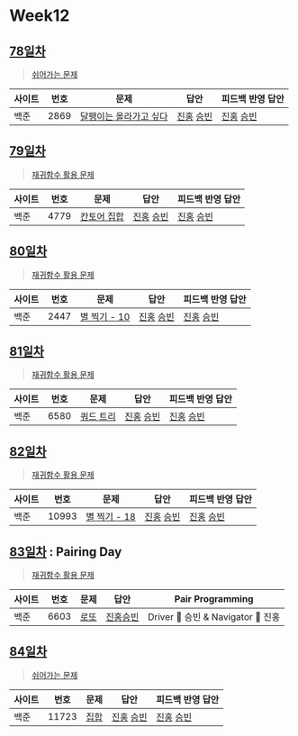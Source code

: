 # Week12

## [78일차](Day78)

> [쉬어가는 문제](https://www.acmicpc.net/group/workbook/view/9797/31575)

| 사이트 | 번호 | 문제                 | 답안                | 피드백 반영 답안    |
| ------ | ---- | -------------------- | ------------------- | ------------------- |
| 백준   | 2869 | [달팽이는 올라가고 싶다](https://www.acmicpc.net/problem/2869) | [진홍](Day78/bj2869_kjh.java) [승빈](Day78/bj2869_wsb.java) | [진홍](Day78/bj2869_kjh_fb.java) [승빈](Day78/bj2869_wsb.java) |

## [79일차](Day79)

> [재귀함수 활용 문제](https://www.acmicpc.net/group/workbook/view/9797/31576)

| 사이트 | 번호 | 문제                 | 답안                | 피드백 반영 답안    |
| ------ | ---- | -------------------- | ------------------- | ------------------- |
| 백준   | 4779    | [칸토어 집합](https://www.acmicpc.net/problem/4779) | [진홍](Day79/bj4779_kjh.java) [승빈](Day79/bj4779_wsb.java) | [진홍](Day79/bj4779_kjh.java) [승빈](Day79/bj4779_wsb.java) |

## [80일차](Day80)

> [재귀함수 활용 문제](https://www.acmicpc.net/group/workbook/view/9797/31620)

| 사이트 | 번호 | 문제                 | 답안                | 피드백 반영 답안    |
| ------ | ---- | -------------------- | ------------------- | ------------------- |
| 백준   | 2447 | [별 찍기 - 10](https://www.acmicpc.net/problem/2447) | [진홍](Day80/bj2447_kjh.java) [승빈](Day80/bj2447_wsb.java) | [진홍](Day80/bj2447_kjh.java) [승빈](Day80/bj2447_wsb.java) |

## [81일차](Day81)

> [재귀함수 활용 문제](https://www.acmicpc.net/group/workbook/view/9797/31672)

| 사이트 | 번호 | 문제                 | 답안                | 피드백 반영 답안    |
| ------ | ---- | -------------------- | ------------------- | ------------------- |
| 백준   | 6580    | [쿼드 트리](https://www.acmicpc.net/problem/6580) | [진홍](Day81/bj6580_kjh.java) [승빈](Day81/bj6580_wsb.java) | [진홍](Day81/bj6580_kjh_fb.java) [승빈](Day81/bj6580_wsb_fb.java) |

## [82일차](Day82)

> [재귀함수 활용 문제](https://www.acmicpc.net/group/workbook/view/9797/31758)

| 사이트 | 번호 | 문제                 | 답안                | 피드백 반영 답안    |
| ------ | ---- | -------------------- | ------------------- | ------------------- |
| 백준   | 10993 | [별 찍기 - 18](https://www.acmicpc.net/problem/10993) | [진홍](Day82/bj10993_kjh.java) [승빈](Day82/bj10993_wsb.java) | [진홍](Day82/bj10993_kjh.java) [승빈](Day82/bj10993_wsb.java) |

## [83일차](Day83) : Pairing Day

> [재귀함수 활용 문제](https://www.acmicpc.net/group/workbook/view/9797/31760)

| 사이트 | 번호 | 문제                 | 답안                | Pair Programming    |
| ------ | ---- | -------------------- | ------------------- | ------------------- |
| 백준   | 6603    | [로또](https://www.acmicpc.net/problem/6603) | [진홍승빈](Day83/bj6603_kjhwsb.java) | Driver 🚗 승빈 & Navigator 🧭 진홍 |

## [84일차](Day84)

> [쉬어가는 문제](https://www.acmicpc.net/group/workbook/view/9797/31794)

| 사이트 | 번호 | 문제                 | 답안                | 피드백 반영 답안    |
| ------ | ---- | -------------------- | ------------------- | ------------------- |
| 백준   | 11723 | [집합](https://www.acmicpc.net/problem/11723) | [진홍](Day84/bj11723_kjh.java) [승빈](Day84/bj11723_wsb.java) | [진홍](Day84/bj11723_kjh.java) [승빈](Day84/bj11723_wsb.java) |
